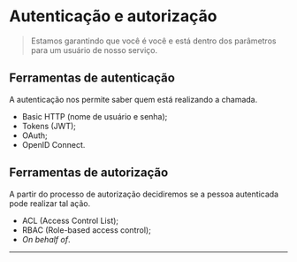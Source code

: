 # Autenticação e autorização

> Estamos garantindo que você é você e está dentro dos parâmetros para um usuário de nosso serviço.

## Ferramentas de autenticação

A autenticação nos permite saber quem está realizando a chamada.

* Basic HTTP (nome de usuário e senha);
* Tokens (JWT);
* OAuth;
* OpenID Connect.

## Ferramentas de autorização

A partir do processo de autorização decidiremos se a pessoa autenticada pode realizar tal ação.

* ACL (Access Control List);
* RBAC (Role-based access control);
* *On behalf of*.
 
---

